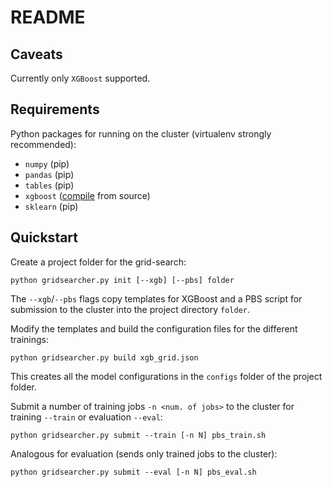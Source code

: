 # README

## Caveats

Currently only `XGBoost` supported.

## Requirements

Python packages for running on the cluster (virtualenv strongly recommended):
- `numpy` (pip)
- `pandas` (pip)
- `tables` (pip)
- `xgboost` ([compile](http://xgboost.readthedocs.io/en/latest/build.html) from source)
- `sklearn` (pip)

## Quickstart

Create a project folder for the grid-search:

    python gridsearcher.py init [--xgb] [--pbs] folder

The `--xgb`/`--pbs` flags copy templates for XGBoost and a PBS script for
submission to the cluster into the project directory `folder`.

Modify the templates and build the configuration files for the different
trainings:

    python gridsearcher.py build xgb_grid.json

This creates all the model configurations in the `configs` folder of the
project folder.

Submit a number of training jobs `-n <num. of jobs>` to the cluster for training
`--train` or evaluation `--eval`:

    python gridsearcher.py submit --train [-n N] pbs_train.sh

Analogous for evaluation (sends only trained jobs to the cluster):

    python gridsearcher.py submit --eval [-n N] pbs_eval.sh